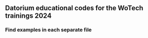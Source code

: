 ## Datorium educational codes for the WoTech trainings 2024

### Find examples in each separate file
